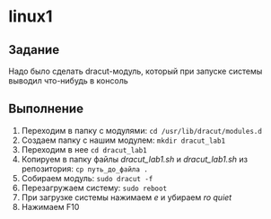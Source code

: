 # linux1

## Задание  
Надо было сделать dracut-модуль, который при запуске системы выводил что-нибудь в консоль

## Выполнение
1. Переходим в папку с модулями: `cd /usr/lib/dracut/modules.d`
2. Создаем папку с нашим модулем: `mkdir dracut_lab1`
3. Переходим в нее `cd dracut_lab1`
4. Копируем в папку файлы *dracut_lab1.sh* и *dracut_lab1.sh* из репозитория: `cp путь_до_файла .`
5. Собираем модуль: `sudo dracut -f`
6. Перезагружаем систему: `sudo reboot`
7. При загрузке системы нажимаем *е* и убираем *ro quiet*
8. Нажимаем F10
